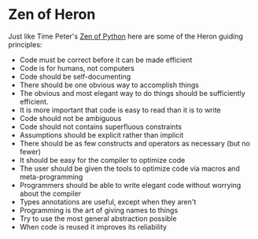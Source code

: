 # Zen of Heron #

Just like Time Peter's [Zen of Python](http://www.python.org/dev/peps/pep-0020/) here are some of the Heron guiding principles:

  * Code must be correct before it can be made efficient
  * Code is for humans, not computers
  * Code should be self-documenting
  * There should be one obvious way to accomplish things
  * The obvious and most elegant way to do things should be sufficiently efficient.
  * It is more important that code is easy to read than it is to write
  * Code should not be ambiguous
  * Code should not contains superfluous constraints
  * Assumptions should be explicit rather than implicit
  * There should be as few constructs and operators as necessary (but no fewer)
  * It should be easy for the compiler to optimize code
  * The user should be given the tools to optimize code via macros and meta-programming
  * Programmers should be able to write elegant code without worrying about the compiler
  * Types annotations are useful, except when they aren't
  * Programming is the art of giving names to things
  * Try to use the most general abstraction possible
  * When code is reused it improves its reliability
